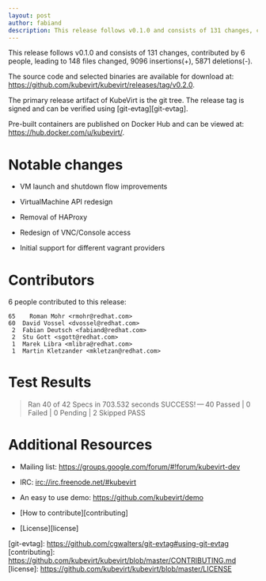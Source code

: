```yaml
---
layout: post
author: fabiand
description: This release follows v0.1.0 and consists of 131 changes, contributed by 6 people, leading to 148 files changed, 9096 insertions(+), 5871 deletions(-).
---
```

This release follows v0.1.0 and consists of 131 changes, contributed by
6 people, leading to 148 files changed, 9096 insertions(+), 5871
deletions(-).

The source code and selected binaries are available for download at:
<https://github.com/kubevirt/kubevirt/releases/tag/v0.2.0>.

The primary release artifact of KubeVirt is the git tree. The release
tag is signed and can be verified using \[git-evtag\]\[git-evtag\].

Pre-built containers are published on Docker Hub and can be viewed at:
<https://hub.docker.com/u/kubevirt/>.

Notable changes
===============

-   VM launch and shutdown flow improvements

-   VirtualMachine API redesign

-   Removal of HAProxy

-   Redesign of VNC/Console access

-   Initial support for different vagrant providers

Contributors
============

6 people contributed to this release:

    65    Roman Mohr <rmohr@redhat.com>
    60  David Vossel <dvossel@redhat.com>
     2  Fabian Deutsch <fabiand@redhat.com>
     2  Stu Gott <sgott@redhat.com>
     1  Marek Libra <mlibra@redhat.com>
     1  Martin Kletzander <mkletzan@redhat.com>

Test Results
============

> Ran 40 of 42 Specs in 703.532 seconds SUCCESS! — 40 Passed | 0 Failed
> | 0 Pending | 2 Skipped PASS

Additional Resources
====================

-   Mailing list: <https://groups.google.com/forum/#!forum/kubevirt-dev>

-   IRC: <irc://irc.freenode.net/#kubevirt>

-   An easy to use demo: <https://github.com/kubevirt/demo>

-   \[How to contribute\]\[contributing\]

-   \[License\]\[license\]

\[git-evtag\]: <https://github.com/cgwalters/git-evtag#using-git-evtag>
\[contributing\]:
<https://github.com/kubevirt/kubevirt/blob/master/CONTRIBUTING.md>
\[license\]: <https://github.com/kubevirt/kubevirt/blob/master/LICENSE>
